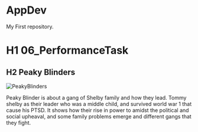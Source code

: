 # AppDev
My First repository.

# H1 06_PerformanceTask


## H2 Peaky Blinders

![PeakyBlinders](https://tse4.mm.bing.net/th/id/OIP.z9bW5ccVclsS-3m7FwoluAHaEK?cb=12&rs=1&pid=ImgDetMain&o=7&rm=3)

Peaky Blinder is about a gang of Shelby family and how they lead. Tommy shelby as their leader who was a middle child,
and survived world war 1 that cause his PTSD. It shows how their rise in power to amidst the political and social upheaval, and some family problems emerge and different gangs that they fight.
